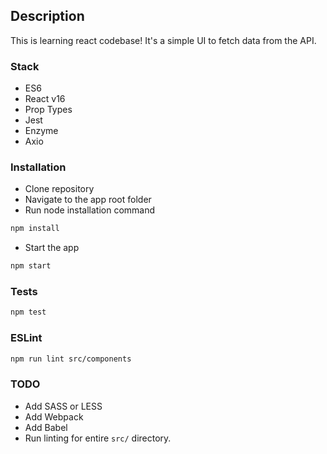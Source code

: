 ## Description
This is learning react codebase! It's a simple UI to fetch data from the API.

### Stack
- ES6
- React v16
- Prop Types
- Jest
- Enzyme
- Axio

### Installation
- Clone repository
- Navigate to the app root folder
- Run node installation command
```sh
npm install
```
- Start the app
```sh
npm start
```

### Tests
```sh
npm test
```

### ESLint
```sh
npm run lint src/components
```
### TODO
- Add SASS or LESS
- Add Webpack
- Add Babel
- Run linting for entire `src/` directory.
